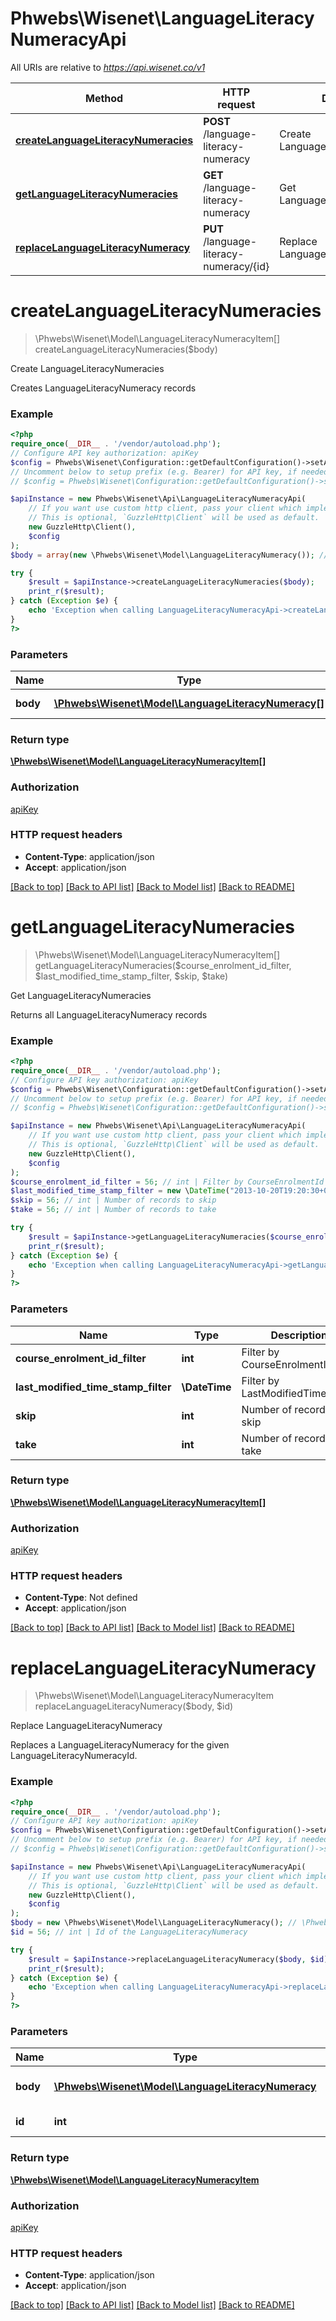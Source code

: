 # Phwebs\Wisenet\LanguageLiteracyNumeracyApi

All URIs are relative to *https://api.wisenet.co/v1*

Method | HTTP request | Description
------------- | ------------- | -------------
[**createLanguageLiteracyNumeracies**](LanguageLiteracyNumeracyApi.md#createlanguageliteracynumeracies) | **POST** /language-literacy-numeracy | Create LanguageLiteracyNumeracies
[**getLanguageLiteracyNumeracies**](LanguageLiteracyNumeracyApi.md#getlanguageliteracynumeracies) | **GET** /language-literacy-numeracy | Get LanguageLiteracyNumeracies
[**replaceLanguageLiteracyNumeracy**](LanguageLiteracyNumeracyApi.md#replacelanguageliteracynumeracy) | **PUT** /language-literacy-numeracy/{id} | Replace LanguageLiteracyNumeracy

# **createLanguageLiteracyNumeracies**
> \Phwebs\Wisenet\Model\LanguageLiteracyNumeracyItem[] createLanguageLiteracyNumeracies($body)

Create LanguageLiteracyNumeracies

Creates LanguageLiteracyNumeracy records

### Example
```php
<?php
require_once(__DIR__ . '/vendor/autoload.php');
// Configure API key authorization: apiKey
$config = Phwebs\Wisenet\Configuration::getDefaultConfiguration()->setApiKey('x-api-key', 'YOUR_API_KEY');
// Uncomment below to setup prefix (e.g. Bearer) for API key, if needed
// $config = Phwebs\Wisenet\Configuration::getDefaultConfiguration()->setApiKeyPrefix('x-api-key', 'Bearer');

$apiInstance = new Phwebs\Wisenet\Api\LanguageLiteracyNumeracyApi(
    // If you want use custom http client, pass your client which implements `GuzzleHttp\ClientInterface`.
    // This is optional, `GuzzleHttp\Client` will be used as default.
    new GuzzleHttp\Client(),
    $config
);
$body = array(new \Phwebs\Wisenet\Model\LanguageLiteracyNumeracy()); // \Phwebs\Wisenet\Model\LanguageLiteracyNumeracy[] | LanguageLiteracyNumeracies objects to add

try {
    $result = $apiInstance->createLanguageLiteracyNumeracies($body);
    print_r($result);
} catch (Exception $e) {
    echo 'Exception when calling LanguageLiteracyNumeracyApi->createLanguageLiteracyNumeracies: ', $e->getMessage(), PHP_EOL;
}
?>
```

### Parameters

Name | Type | Description  | Notes
------------- | ------------- | ------------- | -------------
 **body** | [**\Phwebs\Wisenet\Model\LanguageLiteracyNumeracy[]**](../Model/LanguageLiteracyNumeracy.md)| LanguageLiteracyNumeracies objects to add |

### Return type

[**\Phwebs\Wisenet\Model\LanguageLiteracyNumeracyItem[]**](../Model/LanguageLiteracyNumeracyItem.md)

### Authorization

[apiKey](../../README.md#apiKey)

### HTTP request headers

 - **Content-Type**: application/json
 - **Accept**: application/json

[[Back to top]](#) [[Back to API list]](../../README.md#documentation-for-api-endpoints) [[Back to Model list]](../../README.md#documentation-for-models) [[Back to README]](../../README.md)

# **getLanguageLiteracyNumeracies**
> \Phwebs\Wisenet\Model\LanguageLiteracyNumeracyItem[] getLanguageLiteracyNumeracies($course_enrolment_id_filter, $last_modified_time_stamp_filter, $skip, $take)

Get LanguageLiteracyNumeracies

Returns all LanguageLiteracyNumeracy records

### Example
```php
<?php
require_once(__DIR__ . '/vendor/autoload.php');
// Configure API key authorization: apiKey
$config = Phwebs\Wisenet\Configuration::getDefaultConfiguration()->setApiKey('x-api-key', 'YOUR_API_KEY');
// Uncomment below to setup prefix (e.g. Bearer) for API key, if needed
// $config = Phwebs\Wisenet\Configuration::getDefaultConfiguration()->setApiKeyPrefix('x-api-key', 'Bearer');

$apiInstance = new Phwebs\Wisenet\Api\LanguageLiteracyNumeracyApi(
    // If you want use custom http client, pass your client which implements `GuzzleHttp\ClientInterface`.
    // This is optional, `GuzzleHttp\Client` will be used as default.
    new GuzzleHttp\Client(),
    $config
);
$course_enrolment_id_filter = 56; // int | Filter by CourseEnrolmentId
$last_modified_time_stamp_filter = new \DateTime("2013-10-20T19:20:30+01:00"); // \DateTime | Filter by LastModifiedTimeStamp
$skip = 56; // int | Number of records to skip
$take = 56; // int | Number of records to take

try {
    $result = $apiInstance->getLanguageLiteracyNumeracies($course_enrolment_id_filter, $last_modified_time_stamp_filter, $skip, $take);
    print_r($result);
} catch (Exception $e) {
    echo 'Exception when calling LanguageLiteracyNumeracyApi->getLanguageLiteracyNumeracies: ', $e->getMessage(), PHP_EOL;
}
?>
```

### Parameters

Name | Type | Description  | Notes
------------- | ------------- | ------------- | -------------
 **course_enrolment_id_filter** | **int**| Filter by CourseEnrolmentId | [optional]
 **last_modified_time_stamp_filter** | **\DateTime**| Filter by LastModifiedTimeStamp | [optional]
 **skip** | **int**| Number of records to skip | [optional]
 **take** | **int**| Number of records to take | [optional]

### Return type

[**\Phwebs\Wisenet\Model\LanguageLiteracyNumeracyItem[]**](../Model/LanguageLiteracyNumeracyItem.md)

### Authorization

[apiKey](../../README.md#apiKey)

### HTTP request headers

 - **Content-Type**: Not defined
 - **Accept**: application/json

[[Back to top]](#) [[Back to API list]](../../README.md#documentation-for-api-endpoints) [[Back to Model list]](../../README.md#documentation-for-models) [[Back to README]](../../README.md)

# **replaceLanguageLiteracyNumeracy**
> \Phwebs\Wisenet\Model\LanguageLiteracyNumeracyItem replaceLanguageLiteracyNumeracy($body, $id)

Replace LanguageLiteracyNumeracy

Replaces a LanguageLiteracyNumeracy for the given LanguageLiteracyNumeracyId.

### Example
```php
<?php
require_once(__DIR__ . '/vendor/autoload.php');
// Configure API key authorization: apiKey
$config = Phwebs\Wisenet\Configuration::getDefaultConfiguration()->setApiKey('x-api-key', 'YOUR_API_KEY');
// Uncomment below to setup prefix (e.g. Bearer) for API key, if needed
// $config = Phwebs\Wisenet\Configuration::getDefaultConfiguration()->setApiKeyPrefix('x-api-key', 'Bearer');

$apiInstance = new Phwebs\Wisenet\Api\LanguageLiteracyNumeracyApi(
    // If you want use custom http client, pass your client which implements `GuzzleHttp\ClientInterface`.
    // This is optional, `GuzzleHttp\Client` will be used as default.
    new GuzzleHttp\Client(),
    $config
);
$body = new \Phwebs\Wisenet\Model\LanguageLiteracyNumeracy(); // \Phwebs\Wisenet\Model\LanguageLiteracyNumeracy | New object to replace LanguageLiteracyNumeracy with
$id = 56; // int | Id of the LanguageLiteracyNumeracy

try {
    $result = $apiInstance->replaceLanguageLiteracyNumeracy($body, $id);
    print_r($result);
} catch (Exception $e) {
    echo 'Exception when calling LanguageLiteracyNumeracyApi->replaceLanguageLiteracyNumeracy: ', $e->getMessage(), PHP_EOL;
}
?>
```

### Parameters

Name | Type | Description  | Notes
------------- | ------------- | ------------- | -------------
 **body** | [**\Phwebs\Wisenet\Model\LanguageLiteracyNumeracy**](../Model/LanguageLiteracyNumeracy.md)| New object to replace LanguageLiteracyNumeracy with |
 **id** | **int**| Id of the LanguageLiteracyNumeracy |

### Return type

[**\Phwebs\Wisenet\Model\LanguageLiteracyNumeracyItem**](../Model/LanguageLiteracyNumeracyItem.md)

### Authorization

[apiKey](../../README.md#apiKey)

### HTTP request headers

 - **Content-Type**: application/json
 - **Accept**: application/json

[[Back to top]](#) [[Back to API list]](../../README.md#documentation-for-api-endpoints) [[Back to Model list]](../../README.md#documentation-for-models) [[Back to README]](../../README.md)

